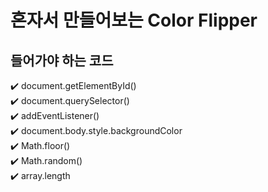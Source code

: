 # 혼자서 만들어보는 Color Flipper  

## 들어가야 하는 코드
✔️ document.getElementById()  
✔️ document.querySelector()   
✔️ addEventListener()  
✔️ document.body.style.backgroundColor   
✔️ Math.floor()   
✔️ Math.random()   
✔️ array.length   